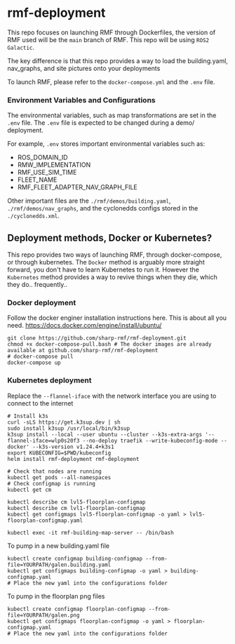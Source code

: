 # rmf-deployment

This repo focuses on launching RMF through Dockerfiles, the version of RMF used will be the <code>main</code> branch of RMF. This repo will be using <code>ROS2 Galactic</code>.

The key difference is that this repo provides a way to load the building.yaml, nav_graphs, and site pictures onto your deployments

To launch RMF, please refer to the <code>docker-compose.yml</code> and the <code>.env</code> file.

### Environment Variables and Configurations

The environmental variables, such as map transformations are set in the <code>.env</code> file. The <code>.env</code> file is expected to be changed during a demo/ deployment. 

For example, <code>.env</code> stores important environmental variables  such as:
* ROS_DOMAIN_ID
* RMW_IMPLEMENTATION
* RMF_USE_SIM_TIME
* FLEET_NAME
* RMF_FLEET_ADAPTER_NAV_GRAPH_FILE

Other important files are the <code>./rmf/demos/building.yaml</code>, <code>./rmf/demos/nav_graphs</code>, and the cyclonedds configs stored in the <code>./cyclonedds.xml</code>.
## Deployment methods, Docker or Kubernetes?
This repo provides two ways of launching RMF, through docker-compose, or through kubernetes.
The <code>Docker</code> method is arguably more straight forward, you don't have to learn Kubernetes to run it.
However the <code>Kubernetes</code> method provides a way to revive things when they die, which they do.. frequently..

### Docker deployment
Follow the docker enginer installation instructions here. This is about all you need.
https://docs.docker.com/engine/install/ubuntu/
```
git clone https://github.com/sharp-rmf/rmf-deployment.git
chmod +x docker-compose-pull.bash # The docker images are already available at github.com/sharp-rmf/rmf-deployment 
# docker-compose pull
docker-compose up
```

### Kubernetes deployment

Replace the <code>--flannel-iface</code> with the network interface you are using to connect to the internet
```
# Install k3s
curl -sLS https://get.k3sup.dev | sh
sudo install k3sup /usr/local/bin/k3sup
k3sup install --local --user ubuntu --cluster --k3s-extra-args '--flannel-iface=wlp0s20f3 --no-deploy traefik --write-kubeconfig-mode --docker' --k3s-version v1.24.4+k3s1
export KUBECONFIG=$PWD/kubeconfig
helm install rmf-deployment rmf-deployment
```
```
# Check that nodes are running
kubectl get pods --all-namespaces
# Check configmap is running
kubectl get cm

kubectl describe cm lvl5-floorplan-configmap
kubectl describe cm lvl1-floorplan-configmap
kubectl get configmaps lvl5-floorplan-configmap -o yaml > lvl5-floorplan-configmap.yaml

kubectl exec -it rmf-building-map-server -- /bin/bash
```
To pump in a new building.yaml file
```
kubectl create configmap building-configmap --from-file=YOURPATH/galen.building.yaml
kubectl get configmaps building-configmap -o yaml > building-configmap.yaml
# Place the new yaml into the configurations folder
```
To pump in the floorplan png files
```
kubectl create configmap floorplan-configmap --from-file=YOURPATH/galen.png
kubectl get configmaps floorplan-configmap -o yaml > floorplan-configmap.yaml
# Place the new yaml into the configurations folder
```